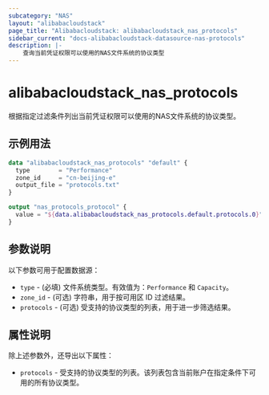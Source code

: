 ```yaml
---
subcategory: "NAS"
layout: "alibabacloudstack"
page_title: "Alibabacloudstack: alibabacloudstack_nas_protocols"
sidebar_current: "docs-alibabacloudstack-datasource-nas-protocols"
description: |-
    查询当前凭证权限可以使用的NAS文件系统的协议类型
---
```


# alibabacloudstack_nas_protocols

根据指定过滤条件列出当前凭证权限可以使用的NAS文件系统的协议类型。


## 示例用法

```terraform
data "alibabacloudstack_nas_protocols" "default" {
  type        = "Performance"
  zone_id     = "cn-beijing-e"
  output_file = "protocols.txt"
}

output "nas_protocols_protocol" {
  value = "${data.alibabacloudstack_nas_protocols.default.protocols.0}"
}
```

## 参数说明

以下参数可用于配置数据源：

* `type` - (必填) 文件系统类型。有效值为：`Performance` 和 `Capacity`。
* `zone_id` - (可选) 字符串，用于按可用区 ID 过滤结果。
* `protocols` - (可选) 受支持的协议类型的列表，用于进一步筛选结果。

## 属性说明

除上述参数外，还导出以下属性：

* `protocols` - 受支持的协议类型的列表。该列表包含当前账户在指定条件下可用的所有协议类型。